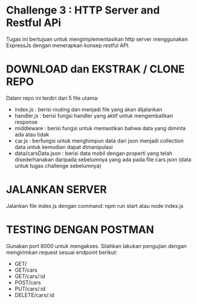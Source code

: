 # Challenge 3 : HTTP Server and Restful APi

Tugas ini bertujuan untuk mengimplementasikan http server menggunakan ExpressJs dengan menerapkan konsep restful API.

# DOWNLOAD dan EKSTRAK / CLONE REPO

Dalam repo ini terdiri dari 5 file utama:

- index.js : berisi routing dan menjadi file yang akan dijalankan
- handler.js : berisi fungsi handler yang aktif untuk mengembalikan response
- middleware : berisi fungsi untuk memastikan bahwa data yang diminta ada atau tidak
- car.js : berfungsi untuk menghimpun data dari json menjadi collection data untuk kemudian dapat dimanipulasi
- data/carsData.json : berisi data mobil dengan properti yang telah disederhanakan daripada sebelumnya yang ada pada file cars.json (data untuk tugas challenge sebelumnya)

# JALANKAN SERVER

Jalankan file index.js dengan command:
npm run start
atau
node index.js

# TESTING DENGAN POSTMAN

Gunakan port 8000 untuk mengakses.
Silahkan lakukan pengujian dengan mengirimkan request sesuai endpoint berikut:

- GET/
- GET/cars
- GET/cars/:id
- POST/cars
- PUT/cars/:id
- DELETE/cars/:id
